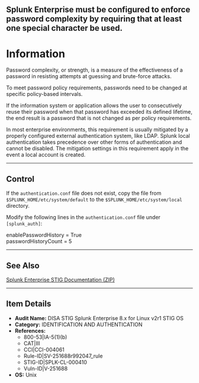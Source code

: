 ## Splunk Enterprise must be configured to enforce password complexity by requiring that at least one special character be used.

# Information

Password complexity, or strength, is a measure of the effectiveness of a password in resisting attempts at guessing and brute-force attacks.

To meet password policy requirements, passwords need to be changed at specific policy-based intervals.

If the information system or application allows the user to consecutively reuse their password when that password has exceeded its defined lifetime, the end result is a password that is not changed as per policy requirements.

In most enterprise environments, this requirement is usually mitigated by a properly configured external authentication system, like LDAP. Splunk local authentication takes precedence over other forms of authentication and cannot be disabled. The mitigation settings in this requirement apply in the event a local account is created.

---

## Control

If the `authentication.conf` file does not exist, copy the file from `$SPLUNK_HOME/etc/system/default` to the `$SPLUNK_HOME/etc/system/local` directory.

Modify the following lines in the `authentication.conf` file under `[splunk_auth]`:

enablePasswordHistory = True  
passwordHistoryCount = 5  

---

## See Also

[Splunk Enterprise STIG Documentation (ZIP)](https://dl.dod.cyber.mil/wp-content/uploads/stigs/zip/U_Splunk_Enterprise_8-x_for_Linux_V2R1_STIG.zip)

---

## Item Details

- **Audit Name:** DISA STIG Splunk Enterprise 8.x for Linux v2r1 STIG OS
- **Category:** IDENTIFICATION AND AUTHENTICATION
- **References:**
  - 800-53|IA-5(1)(b)
  - CAT|III
  - CCI|CCI-004061
  - Rule-ID|SV-251688r992047_rule
  - STIG-ID|SPLK-CL-000410
  - Vuln-ID|V-251688
- **OS:** Unix

